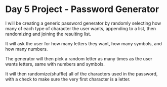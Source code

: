 # Day 5 Project - Password Generator

I will be creating a generic password generator
by randomly selecting how many of each type of
character the user wants, appending to a list, 
then randomizing and joining the resulting list.

It will ask the user for how many letters they want,
how many symbols, and how many numbers.

The generator will then pick a random letter as many
times as the user wants letters, same with numbers
and symbols.

It will then randomize(shuffle) all of the characters
used in the password, with a check to make sure
the very first character is a letter.